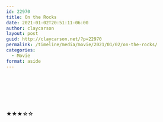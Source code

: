 ```yaml
---
id: 22970
title: On the Rocks
date: 2021-01-02T20:51:11-06:00
author: claycarson
layout: post
guid: http://claycarson.net/?p=22970
permalink: /timeline/media/movie/2021/01/02/on-the-rocks/
categories:
  - Movie
format: aside
---
```

<div class="media-details"></div>

<br /><br />

<div class="media-creator"></div>

<br /><br />

<div class="media-rating">★★★☆☆</div>